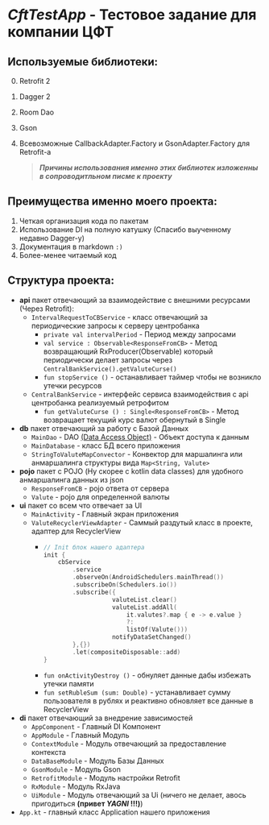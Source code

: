 # ___CftTestApp___ - Тестовое задание для компании ЦФТ 
## Используемые библиотеки:
  0) Retrofit 2
  0) Dagger 2
  0) Room Dao
  0) Gson 
  0) Всевозможные CallbackAdapter.Factory и GsonAdapter.Factory для Retrofit-а
  
  
      > ___Причины использования именно этих библиотек изложенны в сопроводитльном писме к проекту___
  
  
## Преимущества именно моего проекта:
  1) Четкая организация кода по пакетам
  2) Использование DI на полную катушку (Спасибо выученному недавно Dagger-у)
  3) Документация в markdown `:)`
  4) Более-менее читаемый код
    
    
## Структура проекта:
* __api__ пакет отвечающий за взаимодействие с внешними ресурсами (Через Retrofit):
  - `IntervalRequestToCBService` - класс отвечающий за периодические запросы к серверу центробанка
     + `private val intervalPeriod` - Период между запросами
     + `val service : Observable<ResponseFromCB>` -
          Метод возвращающий RxProducer(Observable) который\
          периодически делает запросы через  `CentralBankService().getValuteCurse()` 
     + `fun stopService ()` -  останавливает таймер чтобы не возникло утечки ресурсов
  - `CentralBankService` - интерфейс сервиса взаимодействия с api центробанка реализуемый ретрофитом
    + `fun getValuteCurse () : Single<ResponseFromCB>` - Метод возвращает текущий курс валют обернутый в Single
* __db__ пакет отвечающий за работу с Базой Данных
  - `MainDao` - DAO [(Data Access Object)](https://ru.wikipedia.org/wiki/Data_Access_Object) - Объект доступа к данным
  - `MainDatabase` - класс БД всего приложения
  - `StringToValuteMapConvector` - Конвектор для маршалинга или анмаршалинга структуры вида `Map<String, Valute>`
* __pojo__ пакет с POJO (Ну скорее с kotlin data classes) для удобного анмаршалинга данных из json 
  - `ResponseFromCB` - pojo ответа от сервера
  - `Valute` - pojo для определенной валюты
* __ui__ пакет со всем что отвечает за UI
  - `MainActivity` - Главный экран приложения
  - `ValuteRecyclerViewAdapter` - Саммый раздутый класс в проекте, адаптер для RecyclerView 
    + ```kotlin
      // Init блок нашего адаптера
      init {
          cbService
              .service
              .observeOn(AndroidSchedulers.mainThread())
              .subscribeOn(Schedulers.io())
              .subscribe({
                         valuteList.clear()
                         valuteList.addAll(
                             it.valutes?.map { e -> e.value }
                             ?:
                             listOf(Valute()))
                         notifyDataSetChanged()
              },{})
              .let(compositeDisposable::add)
      }
      ```
     + `fun onActivityDestroy ()` - обнуляет данные дабы избежать утечки памяти
     + `fun setRubleSum (sum: Double)` - устанавливает сумму пользователя в рублях и реактивно обновляет все данные в RecyclerView
* __di__ пакет отвечающий за внедрение зависимостей
    - `AppComponent` - Главный DI Компонент
    - `AppModule` - Главный Модуль
    - `ContextModule` - Модуль отвечающий за предоставление контекста
    - `DataBaseModule` - Модуль Базы Данных
    - `GsonModule` - Модуль Gson
    - `RetrofitModule` - Модуль настройки Retrofit
    - `RxModule` - Модуль RxJava
    - `UiModule` - Модуль отвечающий за Ui (ничего не делает, авось пригодиться __(привет _YAGNI_ !!!)__)
* `App.kt` - главный класс Application нашего приложения
  
